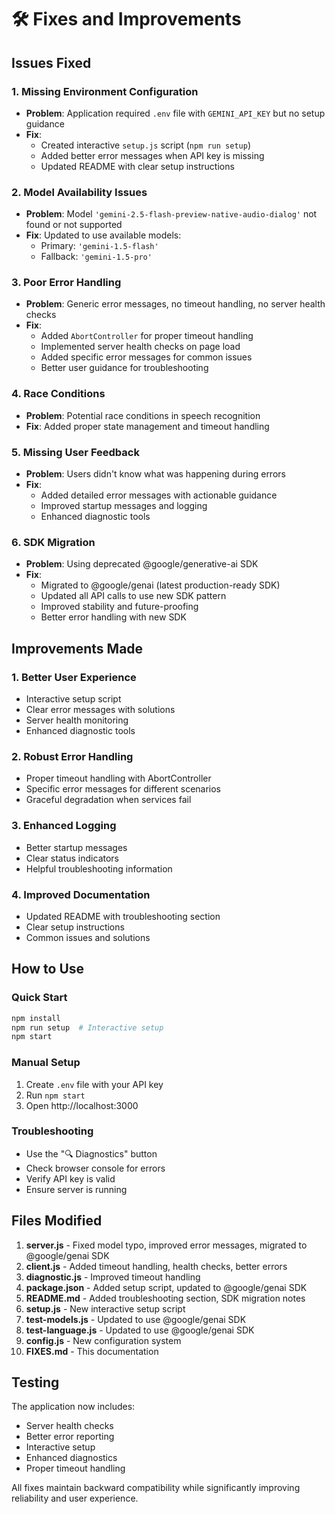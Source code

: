 # 🛠️ Fixes and Improvements

## Issues Fixed

### 1. **Missing Environment Configuration**
- **Problem**: Application required `.env` file with `GEMINI_API_KEY` but no setup guidance
- **Fix**: 
  - Created interactive `setup.js` script (`npm run setup`)
  - Added better error messages when API key is missing
  - Updated README with clear setup instructions

### 2. **Model Availability Issues**
- **Problem**: Model `'gemini-2.5-flash-preview-native-audio-dialog'` not found or not supported
- **Fix**: Updated to use available models:
  - Primary: `'gemini-1.5-flash'`
  - Fallback: `'gemini-1.5-pro'`

### 3. **Poor Error Handling**
- **Problem**: Generic error messages, no timeout handling, no server health checks
- **Fix**:
  - Added `AbortController` for proper timeout handling
  - Implemented server health checks on page load
  - Added specific error messages for common issues
  - Better user guidance for troubleshooting

### 4. **Race Conditions**
- **Problem**: Potential race conditions in speech recognition
- **Fix**: Added proper state management and timeout handling

### 5. **Missing User Feedback**
- **Problem**: Users didn't know what was happening during errors
- **Fix**:
  - Added detailed error messages with actionable guidance
  - Improved startup messages and logging
  - Enhanced diagnostic tools

### 6. **SDK Migration**
- **Problem**: Using deprecated @google/generative-ai SDK
- **Fix**:
  - Migrated to @google/genai (latest production-ready SDK)
  - Updated all API calls to use new SDK pattern
  - Improved stability and future-proofing
  - Better error handling with new SDK

## Improvements Made

### 1. **Better User Experience**
- Interactive setup script
- Clear error messages with solutions
- Server health monitoring
- Enhanced diagnostic tools

### 2. **Robust Error Handling**
- Proper timeout handling with AbortController
- Specific error messages for different scenarios
- Graceful degradation when services fail

### 3. **Enhanced Logging**
- Better startup messages
- Clear status indicators
- Helpful troubleshooting information

### 4. **Improved Documentation**
- Updated README with troubleshooting section
- Clear setup instructions
- Common issues and solutions

## How to Use

### Quick Start
```bash
npm install
npm run setup  # Interactive setup
npm start
```

### Manual Setup
1. Create `.env` file with your API key
2. Run `npm start`
3. Open http://localhost:3000

### Troubleshooting
- Use the "🔍 Diagnostics" button
- Check browser console for errors
- Verify API key is valid
- Ensure server is running

## Files Modified

1. **server.js** - Fixed model typo, improved error messages, migrated to @google/genai SDK
2. **client.js** - Added timeout handling, health checks, better errors
3. **diagnostic.js** - Improved timeout handling
4. **package.json** - Added setup script, updated to @google/genai SDK
5. **README.md** - Added troubleshooting section, SDK migration notes
6. **setup.js** - New interactive setup script
7. **test-models.js** - Updated to use @google/genai SDK
8. **test-language.js** - Updated to use @google/genai SDK
9. **config.js** - New configuration system
10. **FIXES.md** - This documentation

## Testing

The application now includes:
- Server health checks
- Better error reporting
- Interactive setup
- Enhanced diagnostics
- Proper timeout handling

All fixes maintain backward compatibility while significantly improving reliability and user experience.
